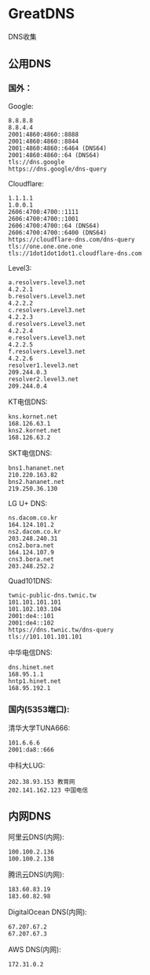 # GreatDNS
DNS收集
## 公用DNS

### 国外：

Google:
```
8.8.8.8
8.8.4.4
2001:4860:4860::8888
2001:4860:4860::8844
2001:4860:4860::6464 (DNS64)
2001:4860:4860::64 (DNS64)
tls://dns.google
https://dns.google/dns-query
```
Cloudflare:
```
1.1.1.1
1.0.0.1
2606:4700:4700::1111
2606:4700:4700::1001
2606:4700:4700::64 (DNS64)
2606:4700:4700::6400 (DNS64)
https://cloudflare-dns.com/dns-query
tls://one.one.one.one
tls://1dot1dot1dot1.cloudflare-dns.com
```
Level3:
```
a.resolvers.level3.net
4.2.2.1
b.resolvers.Level3.net
4.2.2.2
c.resolvers.Level3.net
4.2.2.3
d.resolvers.Level3.net
4.2.2.4
e.resolvers.Level3.net
4.2.2.5
f.resolvers.Level3.net
4.2.2.6
resolver1.level3.net
209.244.0.3
resolver2.level3.net
209.244.0.4
```
KT电信DNS:
```
kns.kornet.net
168.126.63.1
kns2.kornet.net
168.126.63.2
```
SKT电信DNS:
```
bns1.hananet.net
210.220.163.82
bns2.hananet.net
219.250.36.130
```
LG U+ DNS:
```
ns.dacom.co.kr
164.124.101.2
ns2.dacom.co.kr
203.248.240.31
cns2.bora.net
164.124.107.9
cns3.bora.net
203.248.252.2
```
Quad101DNS:
```
twnic-public-dns.twnic.tw
101.101.101.101
101.102.103.104
2001:de4::101
2001:de4::102
https://dns.twnic.tw/dns-query
tls://101.101.101.101
```
中华电信DNS:
```
dns.hinet.net
168.95.1.1
hntp1.hinet.net
168.95.192.1
```

### 国内(5353端口):

清华大学TUNA666:
```
101.6.6.6
2001:da8::666
```
中科大LUG:
```
202.38.93.153 教育网
202.141.162.123 中国电信
```

## 内网DNS
阿里云DNS(内网):
```
100.100.2.136
100.100.2.138
```
腾讯云DNS(内网):
```
183.60.83.19
183.60.82.98
```
DigitalOcean DNS(内网):
```
67.207.67.2
67.207.67.3
```
AWS DNS(内网):
```
172.31.0.2
```
